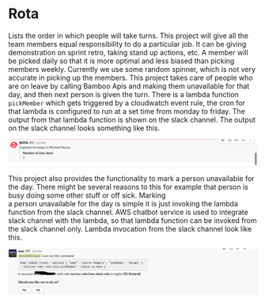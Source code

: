 # Rota
Lists the order in which people will take turns. This project will give all the team members equal 
responsibility to do a particular job. It can be giving demonstration on sprint retro, taking
stand up actions, etc. A member will be picked daily so that it is more optimal and less biased
than picking members weekly. Currently we use some random spinner, which is not very accurate in 
picking up the members. This project takes care of people who are on leave by calling Bamboo Apis 
and making them unavailable for that day, and then next person is given the turn. There is a lambda
function `pickMember` which gets triggered by a cloudwatch event rule, the cron for that lambda is
configured to run at a set time from monday to friday. The output from that lambda function is
shown on the slack channel. The output on the slack channel looks something like this.

![logo](slack-output.png)

This project also provides the functionality to mark a person unavailable for the day. There might be
several reasons to this for example that person is busy doing some other stuff or off sick. Marking  
a person unavailable for the day is simple it is just invoking the lambda function from the slack channel. AWS chatbot service is used to integrate slack channel with the lambda, so that lambda function can be invoked from the slack channel only. Lambda invocation from the slack channel look like this.

![logo](slack-invoke.png)
